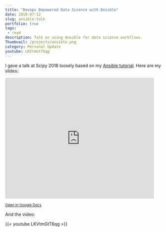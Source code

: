 ```yaml
---
title: "Devops Empowered Data Science with Ansible"
date: 2018-07-12
slug: ansible-talk
portfolio: true
tags:
 - read
description: Talk on using Ansible for data science workflows.
Thumbnail: /projects/ansible.png
category: Personal Update
youtube: LKVtmGtT6qg
---
```


I gave a talk at Scipy 2018 loosely based on my [Ansible tutorial](https://tdhopper.com/blog/automating-python-with-ansible/). Here are my slides:

<iframe src="https://docs.google.com/presentation/d/e/2PACX-1vSHtiQKbpNvd902FzCqhzjZCbt4ldbPnolgSQfQbaPoQk0eweUng7Wkxjb5uDi942Ul0trl3s7C0yQ5/embed?start=false&loop=false&delayms=5000" frameborder="0" width="480" height="389" allowfullscreen="true" mozallowfullscreen="true" webkitallowfullscreen="true"></iframe>

<small>[Open in Google Docs](https://drive.google.com/open?id=1nsgG2YjfE5yWGdsxfzgqDj4SS1isyOIzBUjNa-r8ly0)</small>

And the video:

{{< youtube LKVtmGtT6qg >}}
